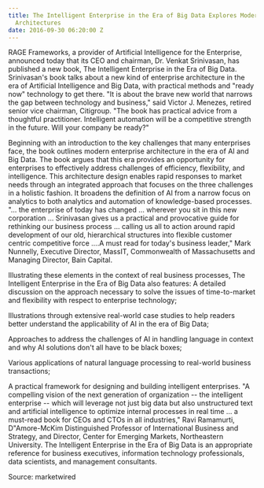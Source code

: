 ```yaml
---
title: The Intelligent Enterprise in the Era of Big Data Explores Modern Enterprise
  Architectures
date: 2016-09-30 06:20:00 Z
---
```


RAGE Frameworks, a provider of Artificial Intelligence for the Enterprise, announced today that its CEO and chairman, Dr. Venkat Srinivasan, has published a new book, The Intelligent Enterprise in the Era of Big Data. Srinivasan's book talks about a new kind of enterprise architecture in the era of Artificial Intelligence and Big Data, with practical methods and "ready now" technology to get there. "It is about the brave new world that narrows the gap between technology and business," said Victor J. Menezes, retired senior vice chairman, Citigroup. "The book has practical advice from a thoughtful practitioner. Intelligent automation will be a competitive strength in the future. Will your company be ready?"

Beginning with an introduction to the key challenges that many enterprises face, the book outlines modern enterprise architecture in the era of AI and Big Data. The book argues that this era provides an opportunity for enterprises to effectively address challenges of efficiency, flexibility, and intelligence. This architecture design enables rapid responses to market needs through an integrated approach that focuses on the three challenges in a holistic fashion. It broadens the definition of AI from a narrow focus on analytics to both analytics and automation of knowledge-based processes. "… the enterprise of today has changed … wherever you sit in this new corporation … Srinivasan gives us a practical and provocative guide for rethinking our business process … calling us all to action around rapid development of our old, hierarchical structures into flexible customer centric competitive force ….A must read for today's business leader," Mark Nunnelly, Executive Director, MassIT, Commonwealth of Massachusetts and Managing Director, Bain Capital.

Illustrating these elements in the context of real business processes, The Intelligent Enterprise in the Era of Big Data also features:
A detailed discussion on the approach necessary to solve the issues of time-to-market and flexibility with respect to enterprise technology; 

Illustrations through extensive real-world case studies to help readers better understand the applicability of AI in the era of Big Data; 

Approaches to address the challenges of AI in handling language in context and why AI solutions don't all have to be black boxes; 

Various applications of natural language processing to real-world business transactions; 

A practical framework for designing and building intelligent enterprises.
"A compelling vision of the next generation of organization -- the intelligent enterprise -- which will leverage not just big data but also unstructured text and artificial intelligence to optimize internal processes in real time … a must-read book for CEOs and CTOs in all industries," Ravi Ramamurti, D"Amore-McKim Distinguished Professor of International Business and Strategy, and Director, Center for Emerging Markets, Northeastern University.
The Intelligent Enterprise in the Era of Big Data is an appropriate reference for business executives, information technology professionals, data scientists, and management consultants.

Source: marketwired
